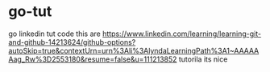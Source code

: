 # go-tut
go linkedin tut code
this are https://www.linkedin.com/learning/learning-git-and-github-14213624/github-options?autoSkip=true&contextUrn=urn%3Ali%3AlyndaLearningPath%3A1~AAAAAAag_Rw%3D2553180&resume=false&u=111213852 
tutorila its nice

